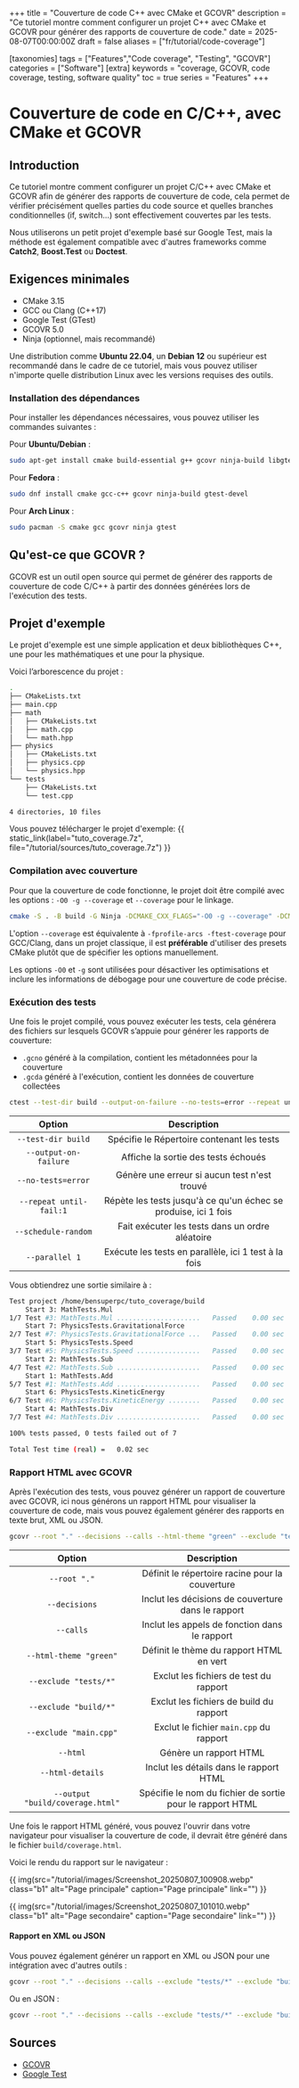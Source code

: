 +++
title = "Couverture de code C++ avec CMake et GCOVR"
description = "Ce tutoriel montre comment configurer un projet C++ avec CMake et GCOVR pour générer des rapports de couverture de code."
date = 2025-08-07T00:00:00Z
draft = false
aliases = ["fr/tutorial/code-coverage"]

[taxonomies]
tags = ["Features","Code coverage", "Testing", "GCOVR"]
categories = ["Software"]
[extra]
keywords = "coverage, GCOVR, code coverage, testing, software quality"
toc = true
series = "Features"
+++

# Couverture de code en C/C++, avec CMake et GCOVR

## Introduction

Ce tutoriel montre comment configurer un projet C/C++ avec CMake et GCOVR afin de générer des rapports de couverture de code, cela permet de vérifier précisément quelles parties du code source et quelles branches conditionnelles (if, switch...) sont effectivement couvertes par les tests.

Nous utiliserons un petit projet d'exemple basé sur Google Test, mais la méthode est également compatible avec d'autres frameworks comme **Catch2**, **Boost.Test** ou **Doctest**.

## Exigences minimales

- CMake 3.15
- GCC ou Clang (C++17)
- Google Test (GTest)
- GCOVR 5.0
- Ninja (optionnel, mais recommandé)

Une distribution comme **Ubuntu 22.04**, un **Debian 12** ou supérieur est recommandé dans le cadre de ce tutoriel, mais vous pouvez utiliser n'importe quelle distribution Linux avec les versions requises des outils.


### Installation des dépendances

Pour installer les dépendances nécessaires, vous pouvez utiliser les commandes suivantes :

Pour **Ubuntu/Debian** :

```bash
sudo apt-get install cmake build-essential g++ gcovr ninja-build libgtest-dev
```

Pour **Fedora** :

```bash
sudo dnf install cmake gcc-c++ gcovr ninja-build gtest-devel
```

Pour **Arch Linux** :

```bash
sudo pacman -S cmake gcc gcovr ninja gtest
```

## Qu'est-ce que GCOVR ?

GCOVR est un outil open source qui permet de générer des rapports de couverture de code C/C++ à partir des données générées lors de l'exécution des tests.

## Projet d'exemple

Le projet d'exemple est une simple application et deux bibliothèques C++, une pour les mathématiques et une pour la physique. 

Voici l’arborescence du projet :

```bash
.
├── CMakeLists.txt
├── main.cpp
├── math
│   ├── CMakeLists.txt
│   ├── math.cpp
│   └── math.hpp
├── physics
│   ├── CMakeLists.txt
│   ├── physics.cpp
│   └── physics.hpp
└── tests
    ├── CMakeLists.txt
    └── test.cpp

4 directories, 10 files
```

Vous pouvez télécharger le projet d'exemple: {{ static_link(label="tuto_coverage.7z", file="/tutorial/sources/tuto_coverage.7z") }}

### Compilation avec couverture

Pour que la couverture de code fonctionne, le projet doit être compilé avec les options : `-O0 -g --coverage` et `--coverage` pour le linkage.

```bash
cmake -S . -B build -G Ninja -DCMAKE_CXX_FLAGS="-O0 -g --coverage" -DCMAKE_EXE_LINKER_FLAGS="--coverage" && cmake --build build
```

L'option `--coverage` est équivalente à `-fprofile-arcs -ftest-coverage` pour GCC/Clang, dans un projet classique, il est **préférable** d'utiliser des presets CMake plutôt que de spécifier les options manuellement.

Les options `-O0` et `-g` sont utilisées pour désactiver les optimisations et inclure les informations de débogage pour une couverture de code précise.

### Exécution des tests

Une fois le projet compilé, vous pouvez exécuter les tests, cela générera des fichiers sur lesquels GCOVR s’appuie pour générer les rapports de couverture:

- `.gcno` généré à la compilation, contient les métadonnées pour la couverture
- `.gcda` généré à l'exécution, contient les données de couverture collectées


```bash
ctest --test-dir build --output-on-failure --no-tests=error --repeat until-fail:1 --schedule-random --parallel 1
```

|         Option          |                           Description                           |
| :---------------------: | :-------------------------------------------------------------: |
|   `--test-dir build`    |           Spécifie le Répertoire contenant les tests            |
|  `--output-on-failure`  |               Affiche la sortie des tests échoués               |
|   `--no-tests=error`    |          Génère une erreur si aucun test n'est trouvé           |
| `--repeat until-fail:1` | Répète les tests jusqu'à ce qu'un échec se produise, ici 1 fois |
|   `--schedule-random`   |         Fait exécuter les tests dans un ordre aléatoire         |
|     `--parallel 1`      |      Exécute les tests en parallèle, ici 1 test à la fois       |

Vous obtiendrez une sortie similaire à :

```bash
Test project /home/bensuperpc/tuto_coverage/build
    Start 3: MathTests.Mul
1/7 Test #3: MathTests.Mul .....................   Passed    0.00 sec
    Start 7: PhysicsTests.GravitationalForce
2/7 Test #7: PhysicsTests.GravitationalForce ...   Passed    0.00 sec
    Start 5: PhysicsTests.Speed
3/7 Test #5: PhysicsTests.Speed ................   Passed    0.00 sec
    Start 2: MathTests.Sub
4/7 Test #2: MathTests.Sub .....................   Passed    0.00 sec
    Start 1: MathTests.Add
5/7 Test #1: MathTests.Add .....................   Passed    0.00 sec
    Start 6: PhysicsTests.KineticEnergy
6/7 Test #6: PhysicsTests.KineticEnergy ........   Passed    0.00 sec
    Start 4: MathTests.Div
7/7 Test #4: MathTests.Div .....................   Passed    0.00 sec

100% tests passed, 0 tests failed out of 7

Total Test time (real) =   0.02 sec
```

### Rapport HTML avec GCOVR

Après l'exécution des tests, vous pouvez générer un rapport de couverture avec GCOVR, ici nous générons un rapport HTML pour visualiser la couverture de code, mais vous pouvez également générer des rapports en texte brut, XML ou JSON.

```bash
gcovr --root "." --decisions --calls --html-theme "green" --exclude "tests/*" --exclude "build/*" --exclude "main.cpp" --html --html-details --output "build/coverage.html"
```

|              Option              |                        Description                        |
| :------------------------------: | :-------------------------------------------------------: |
|           `--root "."`           |      Définit le répertoire racine pour la couverture      |
|          `--decisions`           |    Inclut les décisions de couverture dans le rapport     |
|            `--calls`             |       Inclut les appels de fonction dans le rapport       |
|      `--html-theme "green"`      |         Définit le thème du rapport HTML en vert          |
|      `--exclude "tests/*"`       |          Exclut les fichiers de test du rapport           |
|      `--exclude "build/*"`       |          Exclut les fichiers de build du rapport          |
|      `--exclude "main.cpp"`      |          Exclut le fichier `main.cpp` du rapport          |
|             `--html`             |                  Génère un rapport HTML                   |
|         `--html-details`         |          Inclut les détails dans le rapport HTML          |
| `--output "build/coverage.html"` | Spécifie le nom du fichier de sortie pour le rapport HTML |

Une fois le rapport HTML généré, vous pouvez l'ouvrir dans votre navigateur pour visualiser la couverture de code, il devrait être généré dans le fichier `build/coverage.html`.

Voici le rendu du rapport sur le navigateur :

{{ img(src="/tutorial/images/Screenshot_20250807_100908.webp" class="b1" alt="Page principale" caption="Page principale" link="") }}

{{ img(src="/tutorial/images/Screenshot_20250807_101010.webp" class="b1" alt="Page secondaire" caption="Page secondaire" link="") }}

#### Rapport en XML ou JSON

Vous pouvez également générer un rapport en XML ou JSON pour une intégration avec d'autres outils :

```bash
gcovr --root "." --decisions --calls --exclude "tests/*" --exclude "build/*" --exclude "main.cpp" --xml-pretty --output "build/coverage.xml"
```

Ou en JSON :

```bash
gcovr --root "." --decisions --calls --exclude "tests/*" --exclude "build/*" --exclude "main.cpp" --json-pretty --output "build/coverage.json"
```

## Sources

- [GCOVR](https://gcovr.com/en/latest/)
- [Google Test](https://github.com/google/googletest)
